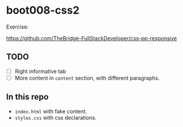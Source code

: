 # boot008-css2

Exercise:

https://github.com/TheBridge-FullStackDeveloper/css-pp-responsive


## TODO

- [ ] Right informative tab
- [ ] More content in `content` section, with different paragraphs.

## In this repo

* `index.html` with fake content.
* `styles.css` with css declarations.
